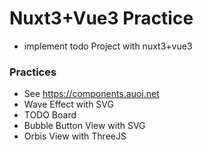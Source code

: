 # Nuxt3+Vue3 Practice
* implement todo Project with nuxt3+vue3

### Practices
* See https://components.auoi.net
* Wave Effect with SVG
* TODO Board
* Bubble Button View with SVG
* Orbis View with ThreeJS
